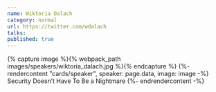 ```yaml
---
name: Wiktoria Dalach
category: normal
url: https://twitter.com/wdalach
talks:
published: true
---
```


{% capture image %}{% webpack_path images/speakers/wiktoria_dalach.jpg %}{% endcapture %}
{%- rendercontent "cards/speaker", speaker: page.data, image: image -%}
Security Doesn’t Have To Be a Nightmare
{%- endrendercontent -%}
